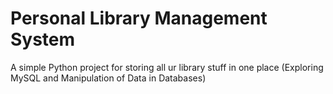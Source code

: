 # Personal Library Management System
A simple Python project for storing all ur library stuff in one place
(Exploring MySQL and Manipulation of Data in Databases)
